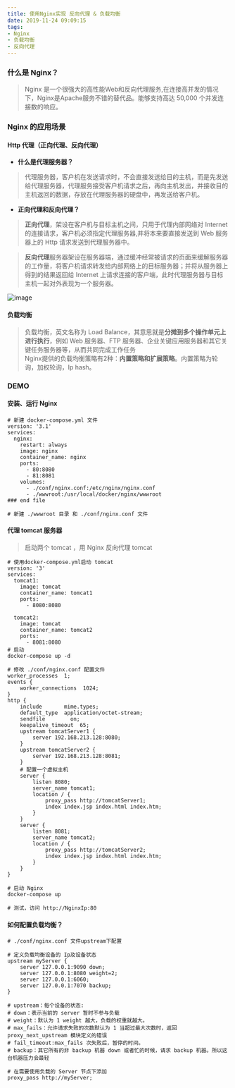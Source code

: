 ```yaml
---
title: 使用Nginx实现 反向代理 & 负载均衡  
date: 2019-11-24 09:09:15  
tags:  
- Nginx
- 负载均衡
- 反向代理
---
```


### 什么是 Nginx？  
> Nginx 是一个很强大的高性能Web和反向代理服务,在连接高并发的情况下，Nginx是Apache服务不错的替代品。能够支持高达 50,000 个并发连接数的响应。

### Nginx 的应用场景

#### Http 代理（正向代理、反向代理）
- **什么是代理服务器？**
> 代理服务器，客户机在发送请求时，不会直接发送给目的主机，而是先发送给代理服务器，代理服务接受客户机请求之后，再向主机发出，并接收目的主机返回的数据，存放在代理服务器的硬盘中，再发送给客户机。  
- **正向代理和反向代理？**  
> **正向代理**，架设在客户机与目标主机之间，只用于代理内部网络对 Internet 的连接请求，客户机必须指定代理服务器,并将本来要直接发送到 Web 服务器上的 Http 请求发送到代理服务器中。  

> **反向代理**服务器架设在服务器端，通过缓冲经常被请求的页面来缓解服务器的工作量，将客户机请求转发给内部网络上的目标服务器；并将从服务器上得到的结果返回给 Internet 上请求连接的客户端，此时代理服务器与目标主机一起对外表现为一个服务器。    

![image](https://note.youdao.com/yws/api/personal/file/13C7AE322B474D6C9F2C0EDBCF791A60?method=download&shareKey=ae96160af45f2e89cf8925ce3e4a3d5f)  

#### 负载均衡  
> 负载均衡，英文名称为 Load Balance，其意思就是**分摊到多个操作单元上进行执行**，例如 Web 服务器、FTP 服务器、企业关键应用服务器和其它关键任务服务器等，从而共同完成工作任务  
Nginx提供的负载均衡策略有2种：**内置策略和扩展策略**。内置策略为轮询，加权轮询，Ip hash。

### DEMO  

#### 安装、运行 Nginx 

```
# 新建 docker-compose.yml 文件 
version: '3.1'
services:
  nginx:
    restart: always
    image: nginx
    container_name: nginx
    ports:
      - 80:8080
      - 81:8081
    volumes:
      - ./conf/nginx.conf:/etc/nginx/nginx.conf
      - ./wwwroot:/usr/local/docker/nginx/wwwroot
### end file

# 新建 ./wwwroot 目录 和 ./conf/nginx.conf 文件
```


#### 代理 tomcat 服务器
> 启动两个 tomcat ，用 Nginx 反向代理 tomcat 

```
# 使用docker-compose.yml启动 tomcat
version: '3'
services:
  tomcat1:
    image: tomcat
    container_name: tomcat1
    ports:
      - 8080:8080

  tomcat2:
    image: tomcat
    container_name: tomcat2
    ports:
      - 8081:8080
# 启动
docker-compose up -d

# 修改 ./conf/nginx.conf 配置文件
worker_processes  1;
events {
    worker_connections  1024;
}
http {
    include       mime.types;
    default_type  application/octet-stream;
    sendfile        on;
    keepalive_timeout  65;
    upstream tomcatServer1 {
        server 192.168.213.128:8080;
    }
    upstream tomcatServer2 {
        server 192.168.213.128:8081;
    }
    # 配置一个虚拟主机
    server {
        listen 8080;
        server_name tomcat1;
        location / {
            proxy_pass http://tomcatServer1;
            index index.jsp index.html index.htm;
        }
    }
    server {
        listen 8081;
        server_name tomcat2;
        location / {
            proxy_pass http://tomcatServer2;
            index index.jsp index.html index.htm;
        }
    }
}

# 启动 Nginx
docker-compose up

# 测试，访问 http://NginxIp:80 
```

#### 如何配置负载均衡？  

```
# ./conf/nginx.conf 文件upstream下配置

# 定义负载均衡设备的 Ip及设备状态 
upstream myServer {
    server 127.0.0.1:9090 down;
    server 127.0.0.1:8080 weight=2;
    server 127.0.0.1:6060;
    server 127.0.0.1:7070 backup;
}

# upstream：每个设备的状态:
# down：表示当前的 server 暂时不参与负载
# weight：默认为 1 weight 越大，负载的权重就越大。
# max_fails：允许请求失败的次数默认为 1 当超过最大次数时，返回 proxy_next_upstream 模块定义的错误
# fail_timeout:max_fails 次失败后，暂停的时间。
# backup：其它所有的非 backup 机器 down 或者忙的时候，请求 backup 机器。所以这台机器压力会最轻

# 在需要使用负载的 Server 节点下添加
proxy_pass http://myServer;
```